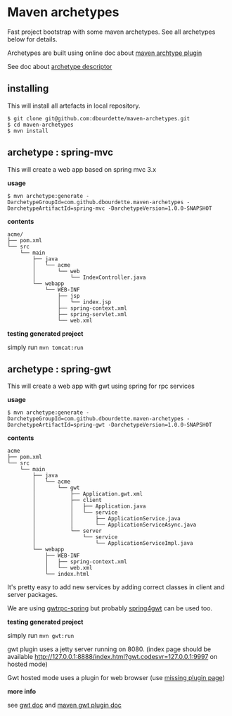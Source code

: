 Maven archetypes
================

Fast project bootstrap with some maven archetypes.
See all archetypes below for details. 

Archetypes are built using online doc about [maven archtype plugin](http://maven.apache.org/archetype/maven-archetype-plugin/)

See doc about [archetype descriptor](http://maven.apache.org/archetype/archetype-models/archetype-descriptor/archetype-descriptor.html)

installing
----

This will install all artefacts in local repository.

```
$ git clone git@github.com:dbourdette/maven-archetypes.git
$ cd maven-archetypes
$ mvn install
```

archetype : spring-mvc
----

This will create a web app based on spring mvc 3.x

**usage**

```
$ mvn archetype:generate -DarchetypeGroupId=com.github.dbourdette.maven-archetypes -DarchetypeArtifactId=spring-mvc -DarchetypeVersion=1.0.0-SNAPSHOT
```

**contents**

```
acme/
├── pom.xml
└── src
    └── main
        ├── java
        │   └── acme
        │       └── web
        │           └── IndexController.java
        └── webapp
            └── WEB-INF
                ├── jsp
                │   └── index.jsp
                ├── spring-context.xml
                ├── spring-servlet.xml
                └── web.xml
```

**testing generated project**

simply run ```mvn tomcat:run```

archetype : spring-gwt
----

This will create a web app with gwt using spring for rpc services

**usage**

```
$ mvn archetype:generate -DarchetypeGroupId=com.github.dbourdette.maven-archetypes -DarchetypeArtifactId=spring-gwt -DarchetypeVersion=1.0.0-SNAPSHOT
```

**contents**

```
acme
├── pom.xml
└── src
    └── main
        ├── java
        │   └── acme
        │       └── gwt
        │           ├── Application.gwt.xml
        │           ├── client
        │           │   ├── Application.java
        │           │   └── service
        │           │       ├── ApplicationService.java
        │           │       └── ApplicationServiceAsync.java
        │           └── server
        │               └── service
        │                   └── ApplicationServiceImpl.java
        └── webapp
            ├── WEB-INF
            │   ├── spring-context.xml
            │   └── web.xml
            └── index.html
```

It's pretty easy to add new services by adding correct classes in client and server packages.

We are using [gwtrpc-spring](http://code.google.com/p/gwtrpc-spring/) but probably [spring4gwt](http://code.google.com/p/spring4gwt/) can be used too.

**testing generated project**

simply run ```mvn gwt:run```

gwt plugin uses a jetty server running on 8080.
(index page should be available http://127.0.0.1:8888/index.html?gwt.codesvr=127.0.0.1:9997 on hosted mode)

Gwt hosted mode uses a plugin for web browser (use [missing plugin page](http://gwt.google.com/samples/MissingPlugin/MissingPlugin.html))

**more info**

see [gwt doc](https://developers.google.com/web-toolkit/) and [maven gwt plugin doc](http://mojo.codehaus.org/gwt-maven-plugin/)